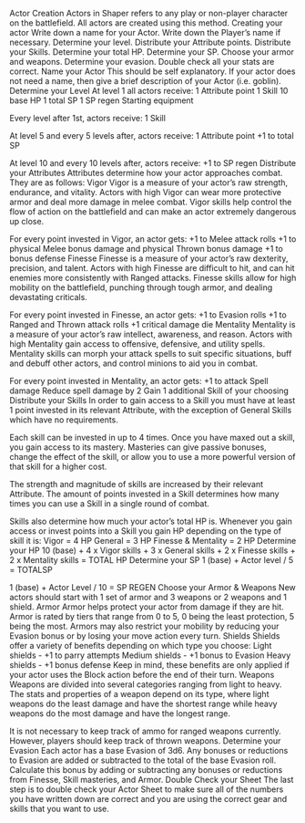 Actor Creation
Actors in Shaper refers to any play or non-player character on the battlefield. All actors are created using this method.
Creating your actor
Write down a name for your Actor. Write down the Player’s name if necessary.
Determine your level.
Distribute your Attribute points.
Distribute your Skills.
Determine your total HP.
Determine your SP.
Choose your armor and weapons.
Determine your evasion.
Double check all your stats are correct.
Name your Actor
This should be self explanatory. If your actor does not need a name, then give a brief description of your Actor (i.e. goblin).
Determine your Level
At level 1 all actors receive:
1 Attribute point
1 Skill
10 base HP
1 total SP
1 SP regen
Starting equipment

Every level after 1st, actors receive:
1 Skill

At level 5 and every 5 levels after, actors receive:
1 Attribute point
+1 to total SP

At level 10 and every 10 levels after, actors receive:
+1 to SP regen
Distribute your Attributes
Attributes determine how your actor approaches combat. They are as follows:
Vigor
Vigor is a measure of your actor’s raw strength, endurance, and vitality. Actors with high Vigor can wear more protective armor and deal more damage in melee combat. Vigor skills help control the flow of action on the battlefield and can make an actor extremely dangerous up close.

For every point invested in Vigor, an actor gets:
+1 to Melee attack rolls
+1 to physical Melee bonus damage and physical Thrown bonus damage
+1 to bonus defense
Finesse
Finesse is a measure of your actor’s raw dexterity, precision, and talent. Actors with high Finesse are difficult to hit, and can hit enemies more consistently with Ranged attacks. Finesse skills allow for high mobility on the battlefield, punching through tough armor, and dealing devastating criticals.

For every point invested in Finesse, an actor gets:
+1 to Evasion rolls
+1 to Ranged and Thrown attack rolls
+1 critical damage die
Mentality
Mentality is a measure of your actor’s raw intellect, awareness, and reason. Actors with high Mentality gain access to offensive, defensive, and utility spells. Mentality skills can morph your attack spells to suit specific situations, buff and debuff other actors, and control minions to aid you in combat.

For every point invested in Mentality, an actor gets:
+1 to attack Spell damage
Reduce spell damage by 2
Gain 1 additional Skill of your choosing
Distribute your Skills
In order to gain access to a Skill you must have at least 1 point invested in its relevant Attribute, with the exception of General Skills which have no requirements.

Each skill can be invested in up to 4 times. Once you have maxed out a skill, you gain access to its mastery. Masteries can give passive bonuses, change the effect of the skill, or allow you to use a more powerful version of that skill for a higher cost.

The strength and magnitude of skills are increased by their relevant Attribute. The amount of points invested in a Skill determines how many times you can use a Skill in a single round of combat.

Skills also determine how much your actor’s total HP is. Whenever you gain access or invest points into a Skill you gain HP depending on the type of skill it is:
Vigor = 4 HP
General = 3 HP
Finesse & Mentality = 2 HP
Determine your HP
10 (base) + 4 x Vigor skills + 3 x General skills + 2 x Finesse skills + 2 x Mentality skills = TOTAL HP
Determine your SP
1 (base) + Actor level / 5 = TOTALSP

1 (base) + Actor Level / 10 = SP REGEN
Choose your Armor & Weapons
New actors should start with 1 set of armor and 3 weapons or 2 weapons and 1 shield.
Armor
Armor helps protect your actor from damage if they are hit. Armor is rated by tiers that range from 0 to 5, 0 being the least protection, 5 being the most. Armors may also restrict your mobility by reducing your Evasion bonus or by losing your move action every turn. 
Shields
Shields offer a variety of benefits depending on which type you choose:
Light shields - +1 to parry attempts
Medium shields - +1 bonus to Evasion
Heavy shields - +1 bonus defense
Keep in mind, these benefits are only applied if your actor uses the Block action before the end of their turn.
Weapons
Weapons are divided into several categories ranging from light to heavy. The stats and properties of a weapon depend on its type, where light weapons do the least damage and have the shortest range while heavy weapons do the most damage and have the longest range.

It is not necessary to keep track of ammo for ranged weapons currently. However, players should keep track of thrown weapons.
Determine your Evasion
Each actor has a base Evasion of 3d6. Any bonuses or reductions to Evasion are added or subtracted to the total of the base Evasion roll. Calculate this bonus by adding or subtracting any bonuses or reductions from Finesse, Skill masteries, and Armor.
Double Check your Sheet
The last step is to double check your Actor Sheet to make sure all of the numbers you have written down are correct and you are using the correct gear and skills that you want to use.
